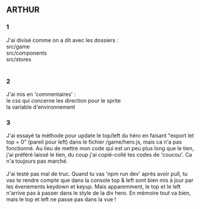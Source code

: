 ## ARTHUR 
### 1
J'ai divisé comme on a dit avec les dossiers : <br>
 src/game <br>
 src/components <br>
 src/stores <br> <br>


 ### 2 
 J'ai mis en 'commentaires' : <br>
 le css qui concerne les direction pour le sprite <br>
 la variable d'environnement <br>


### 3 
J'ai essayé ta méthode pour update le top/left du héro en faisant "export let top = 0" (pareil pour left) dans le fichier /game/hero.js, mais ca n'a pas fonctionné. 
Au lieu de mettre mon code qui est un peu plus long que le tien, j'ai préféré laissé le tien, du coup j'ai copié-collé tes codes de 'coucou'. Ca n'a toujours pas marché. 
<br><br>
J'ai testé pas mal de truc. Quand tu vas 'npm run dev' après avoir pull, tu vas te rendre compte que dans la console top & left sont bien mis à jour par les évenements keydown et keyup. Mais apparemment, le top et le left n'arrive pas à passer dans le style de la div hero. En mémoire tout va bien, mais le top et left ne passe pas dans la vue !  










